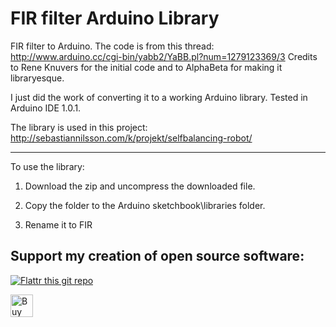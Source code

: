 FIR filter Arduino Library
==========================

FIR filter to Arduino. The code is from this thread: http://www.arduino.cc/cgi-bin/yabb2/YaBB.pl?num=1279123369/3
Credits to Rene Knuvers for the initial code and to AlphaBeta for making it libraryesque.

I just did the work of converting it to a working Arduino library. Tested in Arduino IDE 1.0.1.

The library is used in this project: http://sebastiannilsson.com/k/projekt/selfbalancing-robot/

--------------------------------------------------------------------------------
To use the library:

1. Download the zip and uncompress the downloaded file. 

2. Copy the folder to the Arduino sketchbook\libraries folder.

3. Rename it to FIR


 
## Support my creation of open source software:
[![Flattr this git repo](http://api.flattr.com/button/flattr-badge-large.png)](https://flattr.com/submit/auto?user_id=sebnil&url=https://github.com/sebnil/FIR-filter-Arduino-Library)

<a href='https://ko-fi.com/A0A2HYRH' target='_blank'><img height='36' style='border:0px;height:36px;' src='https://az743702.vo.msecnd.net/cdn/kofi2.png?v=0' border='0' alt='Buy Me a Coffee at ko-fi.com' /></a>